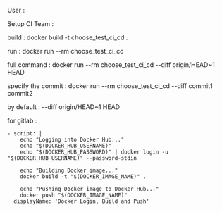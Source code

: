 User : 










Setup CI Team : 


build : 
docker build -t choose_test_ci_cd .

run : 
docker run --rm choose_test_ci_cd 

full command :
docker run --rm choose_test_ci_cd --diff origin/HEAD~1 HEAD

specify the commit : 
docker run --rm choose_test_ci_cd --diff commit1 commit2 


by default : --diff origin/HEAD~1 HEAD


for gitlab : 


    - script: |
        echo "Logging into Docker Hub..."
        echo "$(DOCKER_HUB_USERNAME)"
        echo "$(DOCKER_HUB_PASSWORD)" | docker login -u "$(DOCKER_HUB_USERNAME)" --password-stdin

        echo "Building Docker image..."
        docker build -t "$(DOCKER_IMAGE_NAME)" .

        echo "Pushing Docker image to Docker Hub..."
        docker push "$(DOCKER_IMAGE_NAME)"
      displayName: 'Docker Login, Build and Push'

